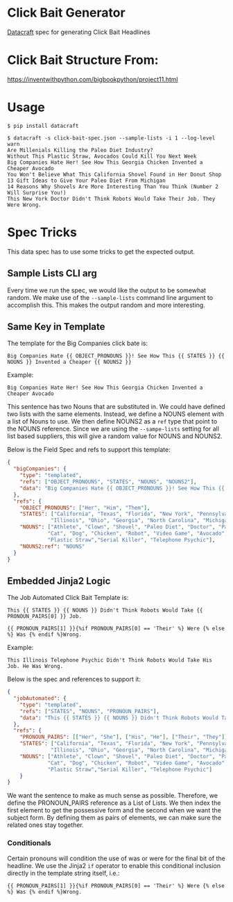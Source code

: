 # Click Bait Generator

[Datacraft](https://github.com/bbux-dev/datacraft) spec for generating Click Bait Headlines

# Click Bait Structure From:

https://inventwithpython.com/bigbookpython/project11.html

# Usage

```shell
$ pip install datacraft

$ datacraft -s click-bait-spec.json --sample-lists -i 1 --log-level warn
Are Millenials Killing the Paleo Diet Industry?
Without This Plastic Straw, Avocados Could Kill You Next Week
Big Companies Hate Her! See How This Georgia Chicken Invented a Cheaper Avocado
You Won't Believe What This California Shovel Found in Her Donut Shop
13 Gift Ideas to Give Your Paleo Diet From Michigan
14 Reasons Why Shovels Are More Interesting Than You Think (Number 2 Will Surprise You!)
This New York Doctor Didn't Think Robots Would Take Their Job. They Were Wrong.
```

# Spec Tricks

This data spec has to use some tricks to get the expected output.  

## Sample Lists CLI arg

Every time we run the spec, we would like the output to be somewhat random.  We make use of the `--sample-lists` 
command line argument to accomplish this. This makes the output random and more interesting.

## Same Key in Template
The template for the Big Companies click bate is:

`Big Companies Hate {{ OBJECT_PRONOUNS }}! See How This {{ STATES }} {{ NOUNS }} Invented a Cheaper {{ NOUNS2 }}`

Example:

`Big Companies Hate Her! See How This Georgia Chicken Invented a Cheaper Avocado`

This sentence has two Nouns that are substituted in. We could have defined two lists with the same elements. Instead,
we define a NOUNS  element with a list of Nouns to use. We then define NOUNS2 as a `ref` type that point to the NOUNS 
reference.  Since we are using the `--sampe-lists` setting for all list based suppliers, this will give a random 
value for NOUNS and NOUNS2.

Below is the Field Spec and refs to support this template:

```json
{
  "bigCompanies": {
    "type": "templated",
    "refs": ["OBJECT_PRONOUNS", "STATES", "NOUNS", "NOUNS2"],
    "data": "Big Companies Hate {{ OBJECT_PRONOUNS }}! See How This {{ STATES }} {{ NOUNS }} Invented a Cheaper {{ NOUNS2 }}"
  },
  "refs": {
    "OBJECT_PRONOUNS": ["Her", "Him", "Them"],
    "STATES": ["California", "Texas", "Florida", "New York", "Pennsylvania",
              "Illinois", "Ohio", "Georgia", "North Carolina", "Michigan"],
    "NOUNS": ["Athlete", "Clown", "Shovel", "Paleo Diet", "Doctor", "Parent",
             "Cat", "Dog", "Chicken", "Robot", "Video Game", "Avocado",
             "Plastic Straw","Serial Killer", "Telephone Psychic"],
    "NOUNS2:ref": "NOUNS"
  }
}
```

## Embedded Jinja2 Logic

The Job Automated Click Bait Template is:

`This {{ STATES }} {{ NOUNS }} Didn't Think Robots Would Take {{ PRONOUN_PAIRS[0] }} Job.`

`{{ PRONOUN_PAIRS[1] }}{%if PRONOUN_PAIRS[0] == 'Their' %} Were {% else %} Was {% endif %}Wrong.`

Example:

`This Illinois Telephone Psychic Didn't Think Robots Would Take His Job. He Was Wrong.`

Below is the spec and references to support it:

```json
{
  "jobAutomated": {
    "type": "templated",
    "refs": ["STATES", "NOUNS", "PRONOUN_PAIRS"],
    "data": "This {{ STATES }} {{ NOUNS }} Didn't Think Robots Would Take {{ PRONOUN_PAIRS[0] }} Job. {{ PRONOUN_PAIRS[1] }}{%if PRONOUN_PAIRS[0] == 'Their' %} Were {% else %} Was {% endif %}Wrong."
  },
  "refs": {
    "PRONOUN_PAIRS": [["Her", "She"], ["His", "He"], ["Their", "They"]],
    "STATES": ["California", "Texas", "Florida", "New York", "Pennsylvania",
              "Illinois", "Ohio", "Georgia", "North Carolina", "Michigan"],
    "NOUNS": ["Athlete", "Clown", "Shovel", "Paleo Diet", "Doctor", "Parent",
             "Cat", "Dog", "Chicken", "Robot", "Video Game", "Avocado",
             "Plastic Straw","Serial Killer", "Telephone Psychic"]
    }
}
```

We want the sentence to make as much sense as possible. Therefore, we define the PRONOUN_PAIRS reference as a List of 
Lists.  We then index the first element to get the possessive form and the second when we want the subject form. By 
defining them as pairs of elements, we can make sure the related ones stay together.

### Conditionals

Certain pronouns will condition the use of was or were for the final bit of the headline. We use the Jinja2 `if` 
operator to enable this conditional inclusion directly in the template string itself, i.e.:

`{{ PRONOUN_PAIRS[1] }}{%if PRONOUN_PAIRS[0] == 'Their' %} Were {% else %} Was {% endif %}Wrong.`
